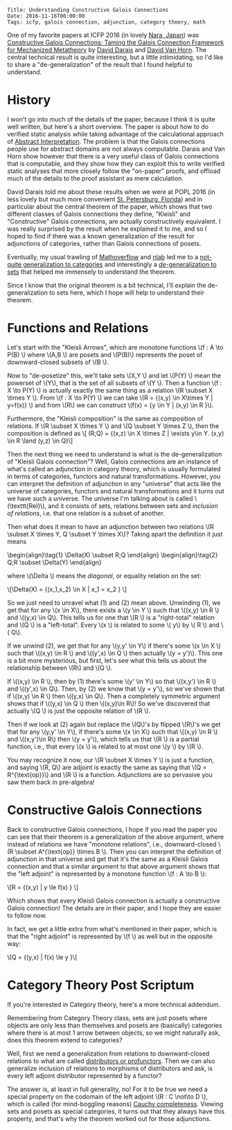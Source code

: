     Title: Understanding Constructive Galois Connections
    Date: 2016-11-16T00:00:00
    Tags: icfp, galois connection, adjunction, category thoery, math

One of my favorite papers at ICFP 2016 (in lovely
[Nara, Japan](http://conf.researchr.org/home/icfp-2016)) was
[Constructive Galois Connections: Taming the Galois Connection Framework for Mechanized Metatheory](https://arxiv.org/abs/1511.06965)
by [David Darais](http://david.darais.com/) and
[David Van Horn](https://www.cs.umd.edu/~dvanhorn/).  The central
technical result is quite interesting, but a little intimidating, so
I'd like to share a "de-generalization" of the result that I found
helpful to understand.

<!-- more -->

# History
I won't go into much of the details of the paper, because I think it
is quite well written, but here's a short overview.
The paper is about how to do verified static analysis while taking
advantage of the calculational approach of
[Abstract Interpretation](http://www.di.ens.fr/~cousot/COUSOTpapers/Marktoberdorf98.shtml).
The problem is that the Galois connections people use for abstract
domains are not always computable.
Darais and Van Horn show however that there is a very useful class of
Galois connections that is computable, and they show how they can
exploit this to write verified static analyses that more closely
follow the "on-paper" proofs, and offload much of the details to the
proof assistant as mere calculation.

David Darais told me about these results when we were at POPL 2016 (in
less lovely but much more convenient
[St. Petersburg, Florida](http://conf.researchr.org/home/POPL-2016))
and in particular about the central theorem of the paper, which shows
that two different classes of Galois connections they define, "Kleisli"
and "Constructive" Galois connections, are actually constructively
equivalent.
I was really surprised by the result when he explained it to me, and
so I hoped to find if there was a known generalization of the result
for adjunctions of categories, rather than Galois connections of
posets.

Eventually, my usual trawling of
[Mathoverflow](http://mathoverflow.net/) and
[nlab](https://ncatlab.org/nlab/show/HomePage) led me to a
[not-quite generalization to categories](https://ncatlab.org/nlab/show/Cauchy+complete+category#InOrdinaryCatTheoryByProfunctors)
and interestingly a
[*de*-generalization to sets](http://mathoverflow.net/questions/222516/duality-between-compactness-and-hausdorffness/222524#222524)
that helped me immensely to understand the theorem.

Since I know that the original theorem is a bit technical, I'll
explain the de-generalization to sets here, which I hope will help to
understand their theorem.

# Functions and Relations

Let's start with the "Kleisli Arrows", which are monotone functions
\\(f : A \to P(B) \\) where \\(A,B \\) are posets and \\(P(B)\\)
represents the poset of downward-closed subsets of \\(B \\).

Now to "de-posetize" this, we'll take sets \\(X,Y \\) and let \\(P(Y) \\)
mean the powerset of \\(Y\\), that is the set of all subsets of
\\(Y \\). Then a function \\(f : X \to P(Y) \\) is actually exactly
the same thing as a relation \\(R \subset X \times Y \\). From \\(f :
X \to P(Y) \\) we can take \\(R = \{(x,y) \in X\times Y | y=f(x)\} \\)
and from \\(R\\) we can construct \\(f(x) = \{y \in Y | (x,y) \in R \}\\).

Furthermore, the "Kleisli composition" is the same as composition of
relations.
If \\(R \subset X \times Y \\) and \\(Q \subset Y \times Z
\\), then the composition is defined as
\\[ (R;Q) = \{(x,z) \in X \times Z | \exists y\in Y. (x,y) \in R \land (y,z) \in Q\}\\]

Then the next thing we need to understand is what is the
de-generalization of "Kleisli Galois connection"?
Well, Galois connections are an instance of what's called an
adjunction in category theory, which is usually formulated in terms of
categories, functors and natural transformations.
However, you can interpret the definition of adjunction in any
"universe" that acts like the universe of categories, functors and
natural transformations and it turns out we have such a universe.
The universe I'm talking about is called \\(\texttt{Rel}\\), and it consists of
sets, relations between sets and *inclusion of relations*, i.e. that
one relation is a subset of another.

Then what does it mean to have an adjunction between two relations
\\(R \subset X \times Y, Q \subset Y \times X\\)? Taking apart the
definition it just means

\begin{align}\tag{1}
  \Delta(X) \subset R;Q
\end{align}
\begin{align}\tag{2}
  Q;R \subset \Delta(Y)
\end{align}

where \\(\Delta \\) means the *diagonal*, or equality relation on the set:

\\[\Delta(X) = \{(x_1,x_2) \in X | x_1 = x_2 \} \\]

So we just need to unravel what (1) and (2) mean above. Unwinding
(1), we get that for any \\(x \in X\\), there exists a \\(y \in Y \\)
such that \\((x,y) \in R \\) and \\((y,x) \in Q\\). This tells us for
one that \\(R \\) is a "right-total" relation and \\(Q \\) is a
"left-total". Every \\(x \\) is related to some \\( y\\) by \\( R \\)
and \\( Q\\).

If we unwind (2), we get that for any \\(y,y' \in Y\\) if there's some
\\(x \in X \\) such that \\((x,y) \in R \\) and \\((y',x) \in Q \\)
then actually \\(y = y')\\). This one is a bit more mysterious, but
first, let's see what this tells us about the relationship between
\\(R\\) and \\(Q \\).

If \\((x,y) \in R \\), then by (1) there's some \\(y' \in Y\\) so that
\\((x,y') \in R \\) and \\((y',x) \in Q\\). Then, by (2) we know that
\\(y = y'\\), so we've shown that if \\((x,y) \in R \\) then \\((y,x)
\in Q\\). Then a completely symmetric argument shows that if \\((y,x)
\in Q \\) then \\((x,y)\in R\\)! So we've discovered that actually
\\(Q \\) is just the opposite relation of \\(R \\).

Then if we look at (2) again but replace the \\(Q\\)'s by flipped
\\(R\\)'s we get that for any \\(y,y' \in Y\\), if there's some \\(x
\in X\\) such that \\((x,y) \in R \\) and \\((x,y')\in R\\) then \\(y
= y'\\), which tells us that \\(R \\) is a partial function, i.e.,
that every \\(x \\) is related to at most one \\(y \\) by \\(R \\).

You may recognize it now, our \\(R \subset X \times Y \\) is just a
function, and saying \\(R, Q\\) are adjoint is exactly the same as
saying that \\(Q = R^{\text{op}}\\) and \\(R \\) is a function.
Adjunctions are so pervasive you saw them back in pre-algebra!

# Constructive Galois Connections

Back to constructive Galois connections, I hope if you read the paper
you can see that their theorem is a generalization of the above
argument, where instead of relations we have "monotone relations", i.e.,
downward-closed \\(R \subset A^{\text{op}} \times B \\). Then you can
interpret the definition of adjunction in that universe and get that
it's the same as a Kleisli Galois connection and that a similar
argument to that above argument shows that the "left adjoint" is
represented by a monotone function \\(f : A \to B \\):

\\[R = \{(x,y) | y \le f(x) \} \\]

Which shows that every Kleisli Galois connection is actually a
constructive Galois connection!
The details are in their paper, and I hope they are easier to follow
now.

In fact, we get a little extra from what's mentioned in their paper,
which is that the "right adjoint" is represented by \\(f \\) as well
but in the opposite way:

\\[Q = \{(y,x) | f(x) \le y \}\\]

# Category Theory Post Scriptum

If you're interested in Category theory, here's a more technical
addendum.

Remembering from Category Theory class, sets are just posets where
objects are only less than themselves and posets are (basically)
categories where there is at most 1 arrow between objects, so we might
naturally ask, does this theorem extend to categories?

Well, first we need a generalization from relations to downward-closed
relations to what are called
[distributors or profunctors](https://ncatlab.org/nlab/show/profunctor).
Then we can also generalize inclusion of relations to morphisms of
distributors and ask, is every left adjoint distributor represented by a functor?

The answer is, at least in full generality, no! For it to be true we
need a special property on the codomain of the left adjoint \\(R : C
\not\to D \\), which is called (for mind-boggling reasons)
[Cauchy completeness](https://ncatlab.org/nlab/show/Cauchy+complete+category#InOrdinaryCatTheoryByProfunctors).
Viewing sets and posets as special categories, it turns out that they
always have this property, and that's why the theorem worked out for
those adjunctions.

